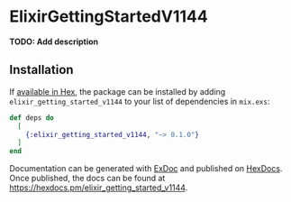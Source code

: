 # ElixirGettingStartedV1144

**TODO: Add description**

## Installation

If [available in Hex](https://hex.pm/docs/publish), the package can be installed
by adding `elixir_getting_started_v1144` to your list of dependencies in `mix.exs`:

```elixir
def deps do
  [
    {:elixir_getting_started_v1144, "~> 0.1.0"}
  ]
end
```

Documentation can be generated with [ExDoc](https://github.com/elixir-lang/ex_doc)
and published on [HexDocs](https://hexdocs.pm). Once published, the docs can
be found at <https://hexdocs.pm/elixir_getting_started_v1144>.

